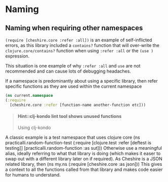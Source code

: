# Naming

## Naming when requiring other namespaces

`(require [cheshire.core :refer :all])` is an example of self-inflicted errors, as this library included a `contains?` function that will over-write the `clojure.core/contains?` function when using `:refer :all` or the `(use )` expression.

This situation is one example of why `:refer :all` and `use` are not recommended and can cause lots of debugging headaches.

If a namespace is predominantly about using a specific library, then refer specific functions as they are used within the current namespace

```clojure
(ns current.namespace
(:require
  [cheshire.core :refer [function-name another-function etc]))
```

> #### Hint::clj-kondo lint tool shows unused functions
>
> Using clj-kondo

A classic example is a test namespace that uses clojure core
(ns practicalli.random-function-test
  (:require [clojure.test :refer [deftest is testing]]
            [practicalli.random-function :as sut]))
Otherwise use a meaningful alias, ideally referring to what that library is doing (which makes it easer to swap out with a different library later on if required).  As Cheshire is a JSON related library, then
(ns my.ns
  (:require [cheshire.core :as json]))
This gives a context to all the functions called from that library and makes code easier for humans to understand.
